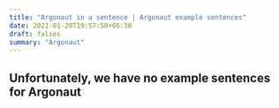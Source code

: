 ```yaml
---
title: "Argonaut in a sentence | Argonaut example sentences"
date: 2021-01-20T19:57:50+05:30
draft: falses
summary: "Argonaut"
---
```

## Unfortunately, we have no example sentences for Argonaut                 
